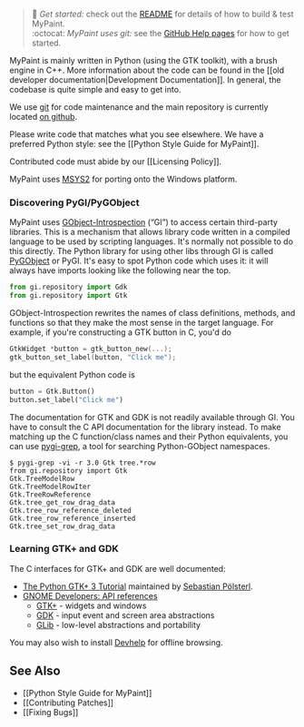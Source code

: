 > :construction: _Get started:_ check out the [README](https://github.com/mypaint/mypaint/blob/master/README.md#build-and-install) for details of how to build & test MyPaint.  
> :octocat: _MyPaint uses git:_ see the [GitHub Help pages](https://help.github.com/) for how to get started.

MyPaint is mainly written in Python (using the GTK toolkit), with a brush engine in C++. More information about the code can be found in the [[old developer documentation|Development Documentation]]. In general, the codebase is quite simple and easy to get into.

We use [git](http://git-scm.com/) for code maintenance and the main repository is currently located [on github](https://github.com/mypaint/mypaint).

Please write code that matches what you see elsewhere.
We have a preferred Python style:
see the [[Python Style Guide for MyPaint]].

Contributed code must abide by our [[Licensing Policy]].

MyPaint uses [MSYS2](https://msys2.github.io/) for porting onto the Windows platform.

### Discovering PyGI/PyGObject

MyPaint uses [GObject-Introspection](https://wiki.gnome.org/Projects/GObjectIntrospection) (“GI”) to access certain third-party libraries. This is a mechanism that allows library code written in a compiled language to be used by scripting languages. It's normally not possible to do this directly. The Python library for using other libs through GI is called [PyGObject](https://wiki.gnome.org/Projects/PyGObject) or PyGI. It's easy to spot Python code which uses it: it will always have imports looking like the following near the top.

```python
from gi.repository import Gdk
from gi.repository import Gtk
```

GObject-Introspection rewrites the names of class definitions, methods, and functions so that they make the most sense in the target language. For example, if you're constructing a GTK button in C, you'd do

```C
GtkWidget *button = gtk_button_new(...);
gtk_button_set_label(button, "Click me");
```

but the equivalent Python code is

```python
button = Gtk.Button()
button.set_label("Click me")
```

The documentation for GTK and GDK is not readily available through GI. You have to consult the C API documentation for the library instead. To make matching up the C function/class names and their Python equivalents, you can use [pygi-grep](https://gist.github.com/achadwick/2647305f34fb31169f29), a tool for searching Python-GObject namespaces.

    $ pygi-grep -vi -r 3.0 Gtk tree.*row
    from gi.repository import Gtk
    Gtk.TreeModelRow
    Gtk.TreeModelRowIter
    Gtk.TreeRowReference
    Gtk.tree_get_row_drag_data
    Gtk.tree_row_reference_deleted
    Gtk.tree_row_reference_inserted
    Gtk.tree_set_row_drag_data

### Learning GTK+ and GDK

The C interfaces for GTK+ and GDK are well documented:

* [The Python GTK+ 3 Tutorial](http://python-gtk-3-tutorial.readthedocs.io/en/latest/index.html) maintained by [Sebastian Pölsterl](https://github.com/sebp).
* [GNOME Developers: API references](https://developer.gnome.org/references)
  - [GTK+](https://developer.gnome.org/gtk3/stable/) - widgets and windows
  - [GDK](https://developer.gnome.org/gdk3/stable/) - input event and screen area abstractions
  - [GLib](https://developer.gnome.org/glib/stable/) - low-level abstractions and portability

You may also wish to install [Devhelp](https://wiki.gnome.org/Apps/Devhelp) for offline browsing.

## See Also

* [[Python Style Guide for MyPaint]]
* [[Contributing Patches]]
* [[Fixing Bugs]]